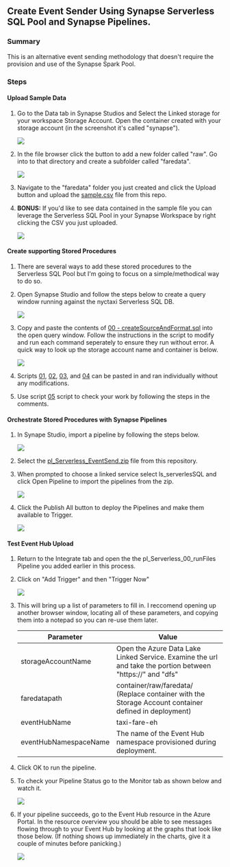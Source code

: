 ## Create Event Sender Using Synapse Serverless SQL Pool and Synapse Pipelines. 

### Summary
This is an alternative event sending methodology that doesn't require the provision and use of the Synapse Spark Pool. 

### Steps 
#### Upload Sample Data
1) Go to the Data tab in Synapse Studios and Select the Linked storage for your workspace Storage Account. Open the container created with your storage account (in the screenshot it's called "synapse").

    ![](../../images/python/eventSender06.png)

2) In the file browser click the button to add a new folder called "raw". Go into to that directory and create a subfolder called "faredata".
   
    ![](../../images/python/eventSender07.png)

3) Navigate to the "faredata" folder you just created and click the Upload button and upload the [sample.csv](../../data/sample.csv) file from this repo.
4) __BONUS:__ If you'd like to see data contained in the sample file you can leverage the Serverless SQL Pool in your Synapse Workspace by right clicking the CSV you just uploaded.

    ![](../../images/python/eventSender08.png)

#### Create supporting Stored Procedures
1) There are several ways to add these stored procedures to the Serverless SQL Pool but I'm going to focus on a simple/methodical way to do so. 
2) Open Synapse Studio and follow the steps below to create a query window running against the nyctaxi Serverless SQL DB.
   
    ![](../../images/serverless/serverlessIngest07.png)

3) Copy and paste the contents of [00 - createSourceAndFormat.sql](../../code/serverless/00%20-%20createSourceAndFormat.sql) into the open query window. Follow the instructions in the script to modify and run each command seperately to ensure they run without error. A quick way to look up the storage account name and container is below. 

    ![](../../images/serverless/serverlessIngest09.png)

4) Scripts [01](../../code/serverless/01%20-%20createGetFilesProcedure.sql), [02](../../code/serverless/02%20-%20createFileInProcessProcedure.sql), [03](../../code/serverless/03%20-%20createGetBatchesProcedure.sql), and [04](../../code/serverless/04%20-%20createRetreiveEventHubBatchProcedure.sql) can be pasted in and ran individually without any modifications. 
5) Use script [05](../../code/serverless/05%20-%20testProcedures.sql) script to check your work by following the steps in the comments.

#### Orchestrate Stored Procedures with Synapse Pipelines
1) In Synape Studio, import a pipeline by following the steps below.
    
    ![](../../images/python/eventSender02.png)
    
2) Select the [pl_Serverless_EventSend.zip](../code/pipeline/pl_Serverless_EventSend.zip) file from this repository.
3) When prompted to choose a linked service select ls_serverlesSQL and click Open Pipeline to import the pipelines from the zip.
   
   ![](../../images/serverless/serverlessIngest08.png)

4) Click the Publish All button to deploy the Pipelines and make them available to Trigger. 
   
    ![](../../images/python/addLinkedService03.png)  

#### Test Event Hub Upload
1) Return to the Integrate tab and open the the pl_Serverless_00_runFiles Pipeline you added earlier in this process.
2) Click on "Add Trigger" and then "Trigger Now"

    ![](../../images/python/eventSender09.png)

3) This will bring up a list of parameters to fill in. I reccomend opening up another browser window, locating all of these parameters, and copying them into a notepad so you can re-use them later.

    Parameter | Value
    -----------|----------
    storageAccountName | Open the Azure Data Lake Linked Service. Examine the url and take the portion between "https://" and "dfs"
    faredatapath | container/raw/faredata/ (Replace container with the Storage Account container defined in deployment)
    eventHubName | taxi-fare-eh
    eventHubNamespaceName | The name of the Event Hub namespace provisioned during deployment. 

4) Click OK to run the pipeline. 
5) To check your Pipeline Status go to the Monitor tab as shown below and watch it. 

    ![](../../images/python/eventSender10.png)

6) If your pipeline succeeds, go to the Event Hub resource in the Azure Portal. In the resource overview you should be able to see messages flowing through to your Event Hub by looking at the graphs that look like those below. (If nothing shows up immediately in the charts, give it a couple of minutes before panicking.)


    ![](../../images/python/eventSender11.png)